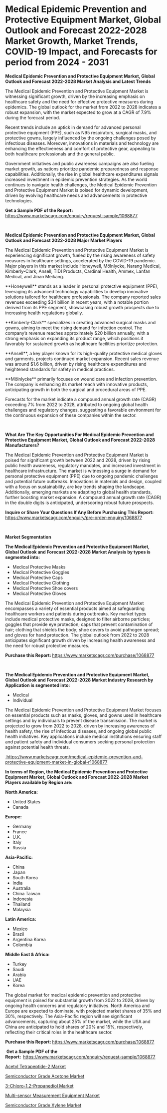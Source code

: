 <p><h1>Medical Epidemic Prevention and Protective Equipment Market, Global Outlook and Forecast 2022-2028 Market Growth, Market Trends, COVID-19 Impact, and Forecasts for period from 2024 - 2031</h1></p><p><strong>Medical Epidemic Prevention and Protective Equipment Market, Global Outlook and Forecast 2022-2028 Market Analysis and Latest Trends</strong></p>
<p><p>The Medical Epidemic Prevention and Protective Equipment Market is witnessing significant growth, driven by the increasing emphasis on healthcare safety and the need for effective protective measures during epidemics. The global outlook for the market from 2022 to 2028 indicates a robust expansion, with the market expected to grow at a CAGR of 7.9% during the forecast period. </p><p>Recent trends include an uptick in demand for advanced personal protective equipment (PPE), such as N95 respirators, surgical masks, and protective gowns, largely influenced by the ongoing challenges posed by infectious diseases. Moreover, innovations in materials and technology are enhancing the effectiveness and comfort of protective gear, appealing to both healthcare professionals and the general public. </p><p>Government initiatives and public awareness campaigns are also fueling market growth, as nations prioritize pandemic preparedness and response capabilities. Additionally, the rise in global healthcare expenditures signals increased investment in epidemic prevention strategies. As the world continues to navigate health challenges, the Medical Epidemic Prevention and Protective Equipment Market is poised for dynamic development, driven by evolving healthcare needs and advancements in protective technologies.</p></p>
<p><strong>Get a Sample PDF of the Report:&nbsp;</strong> <a href="https://www.marketscagr.com/enquiry/request-sample/1068877?utm_campaign=1128&utm_medium=2&utm_source=Github&utm_content=ia&utm_term=11102024&utm_id=medical-epidemic-prevention-and-protective-equipment-market-global-outlook-and-forecast-2022-2028">https://www.marketscagr.com/enquiry/request-sample/1068877</a></p>
<p>&nbsp;</p>
<p><strong>Medical Epidemic Prevention and Protective Equipment Market, Global Outlook and Forecast 2022-2028 Major Market Players</strong></p>
<p><p>The Medical Epidemic Prevention and Protective Equipment Market is experiencing significant growth, fueled by the rising awareness of safety measures in healthcare settings, accelerated by the COVID-19 pandemic. Major players in this market include Honeywell, Mölnlycke, Narang Medical, Kimberly-Clark, Ansell, TIDI Products, Cardinal Health, Ammex, Lanfan Medical, and Jinan Meikang.</p><p>**Honeywell** stands as a leader in personal protective equipment (PPE), leveraging its advanced technology capabilities to develop innovative solutions tailored for healthcare professionals. The company reported sales revenues exceeding $34 billion in recent years, with a notable portion derived from its PPE segment, showcasing robust growth prospects due to increasing health regulations globally.</p><p>**Kimberly-Clark** specializes in creating advanced surgical masks and gowns, aiming to meet the rising demand for infection control. The company’s revenue reaches approximately $20 billion annually, with a strong emphasis on expanding its product range, which positions it favorably for sustained growth as healthcare facilities prioritize protection.</p><p>**Ansell**, a key player known for its high-quality protective medical gloves and garments, projects continued market expansion. Recent sales revenue was around $1.6 billion, driven by rising healthcare expenditures and heightened standards for safety in medical practices.</p><p>**Mölnlycke** primarily focuses on wound care and infection prevention. The company is enhancing its market reach with innovative products, anticipating growth in both the surgical and procedural areas of PPE. </p><p>Forecasts for the market indicate a compound annual growth rate (CAGR) exceeding 7% from 2022 to 2028, attributed to ongoing global health challenges and regulatory changes, suggesting a favorable environment for the continuous expansion of these companies within the sector.</p></p>
<p>&nbsp;</p>
<p><strong>What Are The Key Opportunities For Medical Epidemic Prevention and Protective Equipment Market, Global Outlook and Forecast 2022-2028 Manufacturers?</strong></p>
<p><p>The Medical Epidemic Prevention and Protective Equipment Market is poised for significant growth between 2022 and 2028, driven by rising public health awareness, regulatory mandates, and increased investment in healthcare infrastructure. The market is witnessing a surge in demand for personal protective equipment (PPE) due to ongoing pandemic challenges and potential future outbreaks. Innovations in materials and design, coupled with a focus on sustainability, are key trends shaping the landscape. Additionally, emerging markets are adapting to global health standards, further boosting market expansion. A compound annual growth rate (CAGR) in the double digits is anticipated, underscoring robust future prospects.</p></p>
<p><strong>Inquire or Share Your Questions If Any Before Purchasing This Report:</strong> <a href="https://www.marketscagr.com/enquiry/pre-order-enquiry/1068877?utm_campaign=1128&utm_medium=2&utm_source=Github&utm_content=ia&utm_term=11102024&utm_id=medical-epidemic-prevention-and-protective-equipment-market-global-outlook-and-forecast-2022-2028">https://www.marketscagr.com/enquiry/pre-order-enquiry/1068877</a></p>
<p>&nbsp;</p>
<p><strong>Market Segmentation</strong></p>
<p><strong>The Medical Epidemic Prevention and Protective Equipment Market, Global Outlook and Forecast 2022-2028 Market Analysis by types is segmented into:</strong></p>
<p><ul><li>Medical Protective Masks</li><li>Medical Protective Goggles</li><li>Medical Protective Caps</li><li>Medical Protective Clothing</li><li>Medical Protective Shoe covers</li><li>Medical Protective Gloves</li></ul></p>
<p><p>The Medical Epidemic Prevention and Protective Equipment Market encompasses a variety of essential products aimed at safeguarding healthcare workers and patients during outbreaks. Key market types include medical protective masks, designed to filter airborne particles; goggles that provide eye protection; caps that prevent contamination of hair; clothing that shields the body; shoe covers to avoid pathogen spread; and gloves for hand protection. The global outlook from 2022 to 2028 anticipates significant growth driven by increasing health awareness and the need for robust protective measures.</p></p>
<p><strong>Purchase this Report:&nbsp;</strong><a href="https://www.marketscagr.com/purchase/1068877?utm_campaign=1128&utm_medium=2&utm_source=Github&utm_content=ia&utm_term=11102024&utm_id=medical-epidemic-prevention-and-protective-equipment-market-global-outlook-and-forecast-2022-2028">https://www.marketscagr.com/purchase/1068877</a></p>
<p>&nbsp;</p>
<p><strong>The Medical Epidemic Prevention and Protective Equipment Market, Global Outlook and Forecast 2022-2028 Market Industry Research by Application is segmented into:</strong></p>
<p><ul><li>Medical</li><li>Individual</li></ul></p>
<p><p>The Medical Epidemic Prevention and Protective Equipment Market focuses on essential products such as masks, gloves, and gowns used in healthcare settings and by individuals to prevent disease transmission. The market is projected to grow from 2022 to 2028, driven by increasing awareness of health safety, the rise of infectious diseases, and ongoing global public health initiatives. Key applications include medical institutions ensuring staff and patient safety and individual consumers seeking personal protection against potential health threats.</p></p>
<p><a href="https://www.marketscagr.com/medical-epidemic-prevention-and-protective-equipment-market-in-global-r1068877?utm_campaign=1128&utm_medium=2&utm_source=Github&utm_content=ia&utm_term=11102024&utm_id=medical-epidemic-prevention-and-protective-equipment-market-global-outlook-and-forecast-2022-2028">&nbsp;https://www.marketscagr.com/medical-epidemic-prevention-and-protective-equipment-market-in-global-r1068877</a></p>
<p><strong>In terms of Region, the Medical Epidemic Prevention and Protective Equipment Market, Global Outlook and Forecast 2022-2028 Market Players available by Region are:</strong></p>
<p>
    <p> <strong> North America: </strong>
        <ul>
            <li>United States</li>
            <li>Canada</li>
        </ul>
        </p> 
    <p> <strong> Europe: </strong>
        <ul>
            <li>Germany</li>
            <li>France</li>
            <li>U.K.</li>
            <li>Italy</li>
            <li>Russia</li>
        </ul>
        </p> 
    <p> <strong> Asia-Pacific: </strong>
        <ul>
            <li>China</li>
            <li>Japan</li>
            <li>South Korea</li>
            <li>India</li>
            <li>Australia</li>
            <li>China Taiwan</li>
            <li>Indonesia</li>
            <li>Thailand</li>
            <li>Malaysia</li>
        </ul>
        </p> 
    <p> <strong> Latin America: </strong>
        <ul>
            <li>Mexico</li>
            <li>Brazil</li>
            <li>Argentina Korea</li>
            <li>Colombia</li>
        </ul>
        </p> 
    <p> <strong> Middle East & Africa: </strong>
        <ul>
            <li>Turkey</li>
            <li>Saudi</li>
            <li>Arabia</li>
            <li>UAE</li>
            <li>Korea</li>
        </ul>
    </p>
    </p>
<p><p>The global market for medical epidemic prevention and protective equipment is poised for substantial growth from 2022 to 2028, driven by ongoing health concerns and regulatory initiatives. North America and Europe are expected to dominate, with projected market shares of 35% and 30%, respectively. The Asia-Pacific region will see significant advancements, capturing about 25% of the market, while the USA and China are anticipated to hold shares of 20% and 15%, respectively, reflecting their critical roles in the healthcare sector.</p></p>
<p><strong>Purchase this Report: </strong><a href="https://www.marketscagr.com/purchase/1068877?utm_campaign=1128&utm_medium=2&utm_source=Github&utm_content=ia&utm_term=11102024&utm_id=medical-epidemic-prevention-and-protective-equipment-market-global-outlook-and-forecast-2022-2028">https://www.marketscagr.com/purchase/1068877</a></p>
<p>&nbsp;<strong>Get a Sample PDF of the Report:&nbsp;&nbsp;</strong><a href="https://www.marketscagr.com/enquiry/request-sample/1068877?utm_campaign=1128&utm_medium=2&utm_source=Github&utm_content=ia&utm_term=11102024&utm_id=medical-epidemic-prevention-and-protective-equipment-market-global-outlook-and-forecast-2022-2028">https://www.marketscagr.com/enquiry/request-sample/1068877</a></p>
<p><strong></strong></p>
<p><p><a href="https://www.linkedin.com/pulse/acetyl-tetrapeptide-2-market-size-share-analysis-growth-gcelc?utm_campaign=1128&utm_medium=2&utm_source=Github&utm_content=ia&utm_term=11102024&utm_id=medical-epidemic-prevention-and-protective-equipment-market-global-outlook-and-forecast-2022-2028">Acetyl Tetrapeptide-2 Market</a></p><p><a href="https://www.linkedin.com/pulse/disruption-innovation-semiconductor-grade-acetone-industry-market-pntic?utm_campaign=1128&utm_medium=2&utm_source=Github&utm_content=ia&utm_term=11102024&utm_id=medical-epidemic-prevention-and-protective-equipment-market-global-outlook-and-forecast-2022-2028">Semiconductor Grade Acetone Market</a></p><p><a href="https://www.linkedin.com/pulse/3-chloro-12-propanediol-market-trends-strategic-insights-2024-evtcc?utm_campaign=1128&utm_medium=2&utm_source=Github&utm_content=ia&utm_term=11102024&utm_id=medical-epidemic-prevention-and-protective-equipment-market-global-outlook-and-forecast-2022-2028">3-Chloro-1,2-Propanediol Market</a></p><p><a href="https://www.linkedin.com/pulse/global-perspectives-multi-sensor-measurement-equipment-market-wrehe?utm_campaign=1128&utm_medium=2&utm_source=Github&utm_content=ia&utm_term=11102024&utm_id=medical-epidemic-prevention-and-protective-equipment-market-global-outlook-and-forecast-2022-2028">Multi-sensor Measurement Equipment Market</a></p><p><a href="https://www.linkedin.com/pulse/sights-market-type-application-analysis-2024-2031-kuznets-ko3oc?utm_campaign=1128&utm_medium=2&utm_source=Github&utm_content=ia&utm_term=11102024&utm_id=medical-epidemic-prevention-and-protective-equipment-market-global-outlook-and-forecast-2022-2028">Semiconductor Grade Xylene Market</a></p></p>